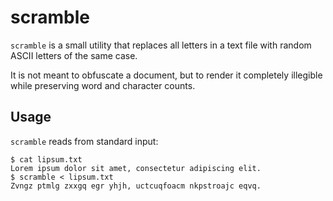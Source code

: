 # scramble

`scramble` is a small utility that replaces all letters in a text file with random ASCII letters of the same case.

It is not meant to obfuscate a document, but to render it completely illegible while preserving word and character counts.

## Usage

`scramble` reads from standard input:

    $ cat lipsum.txt
    Lorem ipsum dolor sit amet, consectetur adipiscing elit.
    $ scramble < lipsum.txt
    Zvngz ptmlg zxxgq egr yhjh, uctcuqfoacm nkpstroajc eqvq.
